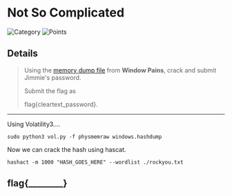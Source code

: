 # Not So Complicated
![Category](http://img.shields.io/badge/Category-Exploitation-orange?style=for-the-badge) ![Points](http://img.shields.io/badge/Points-10-brightgreen?style=for-the-badge)

## Details

>Using the [memory dump file](https://tinyurl.com/wcekj3rt) from **Window Pains**, crack and submit Jimmie's password. 
>
>Submit the flag as 
>
>flag{cleartext_password}.

---

Using Volatility3....

```
sudo python3 vol.py -f physmemraw windows.hashdump
```

Now we can crack the hash using hascat.

```
hashact -m 1000 "HASH_GOES_HERE" --wordlist ./rockyou.txt
```

## flag{________}
